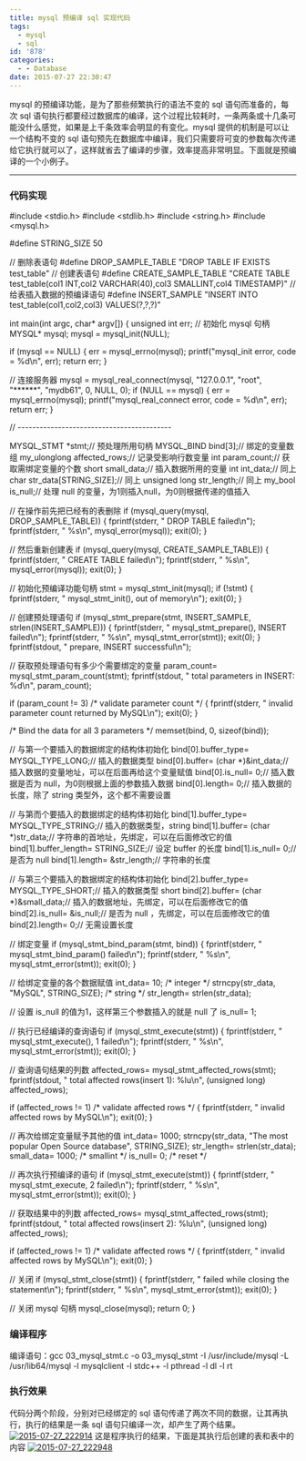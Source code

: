 ```yaml
---
title: mysql 预编译 sql 实现代码
tags:
  - mysql
  - sql
id: '878'
categories:
  - - Database
date: 2015-07-27 22:30:47
---
```


mysql 的预编译功能，是为了那些频繁执行的语法不变的 sql 语句而准备的，每次 sql 语句执行都要经过数据库的编译，这个过程比较耗时，一条两条或十几条可能没什么感觉，如果是上千条效率会明显的有变化。mysql 提供的机制是可以让一个结构不变的 sql 语句预先在数据库中编译，我们只需要将可变的参数每次传递给它执行就可以了，这样就省去了编译的步骤，效率提高非常明显。下面就是预编译的一个小例子。
<!-- more -->
* * *

### 代码实现

#include <stdio.h>
#include <stdlib.h>
#include <string.h>
#include <mysql.h>

#define STRING\_SIZE 50

// 删除表语句
#define DROP\_SAMPLE\_TABLE "DROP TABLE IF EXISTS test\_table"
// 创建表语句
#define CREATE\_SAMPLE\_TABLE "CREATE TABLE test\_table(col1 INT,col2 VARCHAR(40),col3 SMALLINT,col4 TIMESTAMP)"
// 给表插入数据的预编译语句
#define INSERT\_SAMPLE "INSERT INTO test\_table(col1,col2,col3) VALUES(?,?,?)"

int main(int argc, char\* argv\[\])
{
unsigned int err;
// 初始化 mysql 句柄
MYSQL\* mysql;
mysql = mysql\_init(NULL);

if (mysql == NULL)
{
err = mysql\_errno(mysql);
printf("mysql\_init error, code = %d\\n", err);
return err;
}

// 连接服务器
mysql = mysql\_real\_connect(mysql, "127.0.0.1", "root", "\*\*\*\*\*\*", "mydb61", 0, NULL, 0);
if (NULL == mysql)
{
err = mysql\_errno(mysql);
printf("mysql\_real\_connect error, code = %d\\n", err);
return err;
}

// ------------------------------------------

MYSQL\_STMT    \*stmt;// 预处理所用句柄
MYSQL\_BIND    bind\[3\];// 绑定的变量数组
my\_ulonglong  affected\_rows;// 记录受影响行数变量
int           param\_count;// 获取需绑定变量的个数
short         small\_data;// 插入数据所用的变量
int           int\_data;// 同上
char          str\_data\[STRING\_SIZE\];// 同上
unsigned long str\_length;// 同上
my\_bool       is\_null;// 处理 null 的变量，为1则插入null，为0则根据传递的值插入

// 在操作前先把已经有的表删除
if (mysql\_query(mysql, DROP\_SAMPLE\_TABLE))
{
  fprintf(stderr, " DROP TABLE failed\\n");
  fprintf(stderr, " %s\\n", mysql\_error(mysql));
  exit(0);
}

// 然后重新创建表
if (mysql\_query(mysql, CREATE\_SAMPLE\_TABLE))
{
  fprintf(stderr, " CREATE TABLE failed\\n");
  fprintf(stderr, " %s\\n", mysql\_error(mysql));
  exit(0);
}

// 初始化预编译功能句柄
stmt = mysql\_stmt\_init(mysql);
if (!stmt)
{
  fprintf(stderr, " mysql\_stmt\_init(), out of memory\\n");
  exit(0);
}

// 创建预处理语句
if (mysql\_stmt\_prepare(stmt, INSERT\_SAMPLE, strlen(INSERT\_SAMPLE)))
{
  fprintf(stderr, " mysql\_stmt\_prepare(), INSERT failed\\n");
  fprintf(stderr, " %s\\n", mysql\_stmt\_error(stmt));
  exit(0);
}
fprintf(stdout, " prepare, INSERT successful\\n");

// 获取预处理语句有多少个需要绑定的变量
param\_count= mysql\_stmt\_param\_count(stmt);
fprintf(stdout, " total parameters in INSERT: %d\\n", param\_count);

if (param\_count != 3) /\* validate parameter count \*/
{
  fprintf(stderr, " invalid parameter count returned by MySQL\\n");
  exit(0);
}

/\* Bind the data for all 3 parameters \*/
memset(bind, 0, sizeof(bind));

// 与第一个要插入的数据绑定的结构体初始化
bind\[0\].buffer\_type= MYSQL\_TYPE\_LONG;// 插入的数据类型
bind\[0\].buffer= (char \*)&int\_data;// 插入数据的变量地址，可以在后面再给这个变量赋值
bind\[0\].is\_null= 0;// 插入数据是否为 null，为0则根据上面的参数插入数据
bind\[0\].length= 0;// 插入数据的长度，除了 string 类型外，这个都不需要设置

// 与第而个要插入的数据绑定的结构体初始化
bind\[1\].buffer\_type= MYSQL\_TYPE\_STRING;// 插入的数据类型，string
bind\[1\].buffer= (char \*)str\_data;// 字符串的首地址，先绑定，可以在后面修改它的值
bind\[1\].buffer\_length= STRING\_SIZE;// 设定 buffer 的长度
bind\[1\].is\_null= 0;// 是否为 null
bind\[1\].length= &str\_length;// 字符串的长度

// 与第三个要插入的数据绑定的结构体初始化
bind\[2\].buffer\_type= MYSQL\_TYPE\_SHORT;// 插入的数据类型 short
bind\[2\].buffer= (char \*)&small\_data;// 插入的数据地址，先绑定，可以在后面修改它的值
bind\[2\].is\_null= &is\_null;// 是否为 null ，先绑定，可以在后面修改它的值
bind\[2\].length= 0;// 无需设置长度
 
// 绑定变量
if (mysql\_stmt\_bind\_param(stmt, bind))
{
  fprintf(stderr, " mysql\_stmt\_bind\_param() failed\\n");
  fprintf(stderr, " %s\\n", mysql\_stmt\_error(stmt));
  exit(0);
}
 
// 给绑定变量的各个数据赋值
int\_data= 10;             /\* integer \*/
strncpy(str\_data, "MySQL", STRING\_SIZE); /\* string  \*/
str\_length= strlen(str\_data);
 
// 设置 is\_null 的值为1，这样第三个参数插入的就是 null 了
is\_null= 1;
 
// 执行已经编译的查询语句
if (mysql\_stmt\_execute(stmt))
{
  fprintf(stderr, " mysql\_stmt\_execute(), 1 failed\\n");
  fprintf(stderr, " %s\\n", mysql\_stmt\_error(stmt));
  exit(0);
}
 
// 查询语句结果的列数
affected\_rows= mysql\_stmt\_affected\_rows(stmt);
fprintf(stdout, " total affected rows(insert 1): %lu\\n",
(unsigned long) affected\_rows);
 
if (affected\_rows != 1) /\* validate affected rows \*/
{
  fprintf(stderr, " invalid affected rows by MySQL\\n");
  exit(0);
}
 
// 再次给绑定变量赋予其他的值
int\_data= 1000;
strncpy(str\_data, "The most popular Open Source database", STRING\_SIZE);
str\_length= strlen(str\_data);
small\_data= 1000;         /\* smallint \*/
is\_null= 0;               /\* reset \*/
 
// 再次执行预编译的语句
if (mysql\_stmt\_execute(stmt))
{
  fprintf(stderr, " mysql\_stmt\_execute, 2 failed\\n");
  fprintf(stderr, " %s\\n", mysql\_stmt\_error(stmt));
  exit(0);
}
 
// 获取结果中的列数
affected\_rows= mysql\_stmt\_affected\_rows(stmt);
fprintf(stdout, " total affected rows(insert 2): %lu\\n",
(unsigned long) affected\_rows);
 
if (affected\_rows != 1) /\* validate affected rows \*/
{
  fprintf(stderr, " invalid affected rows by MySQL\\n");
  exit(0);
}
 
// 关闭
if (mysql\_stmt\_close(stmt))
{
  fprintf(stderr, " failed while closing the statement\\n");
  fprintf(stderr, " %s\\n", mysql\_stmt\_error(stmt));
  exit(0);
}

// 关闭 mysql 句柄
mysql\_close(mysql);
return 0;
}

### 编译程序

编译语句：gcc 03\_mysql\_stmt.c -o 03\_mysql\_stmt -I /usr/include/mysql -L /usr/lib64/mysql -l mysqlclient -l stdc++ -l pthread -l dl -l rt

### 执行效果

代码分两个阶段，分别对已经绑定的 sql 语句传递了两次不同的数据，让其再执行，执行的结果是一条 sql 语句只编译一次，却产生了两个结果。 [![2015-07-27_222914](http://www.mycode.net.cn/wp-content/uploads/2015/07/2015-07-27_222914.png)](http://www.mycode.net.cn/wp-content/uploads/2015/07/2015-07-27_222914.png) 这是程序执行的结果，下面是其执行后创建的表和表中的内容 [![2015-07-27_222948](http://www.mycode.net.cn/wp-content/uploads/2015/07/2015-07-27_222948.png)](http://www.mycode.net.cn/wp-content/uploads/2015/07/2015-07-27_222948.png)
